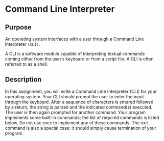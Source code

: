 # Command Line Interpreter

## Purpose

An operating system interfaces with a user through a Command Line Interpreter `(CLI)`.

 A CLI is a software module capable of interpreting textual commands coming either from the user’s keyboard or from a script file. A CLI is often referred to as a shell.

## Description

In this assignment, you will write a Command Line Interpreter (CLI) for your operating system. Your CLI should prompt the user to enter the input through the keyboard. After a sequence of characters is entered followed by a return, the string is parsed and the indicated command(s) executed. The user is then again prompted for another command.
Your program implements some built-in commands; the list of required commands is listed below. Do not use exec to implement any of these commands. The exit command is also a special case: it should simply cause termination of your program.
